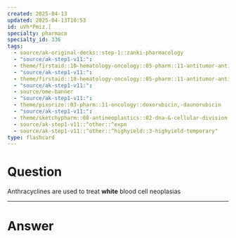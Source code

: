 ```yaml
---
created: 2025-04-13
updated: 2025-04-13T10:53
id: uVh*Pmiz.[
specialty: pharmaco
specialty_id: 336
tags:
  - source/ak-original-decks::step-1::zanki-pharmacology
  - "source/ak-step1-v11:": 
  - theme/firstaid::10-hematology-oncology::05-pharm::11-antitumor-antibiotics
  - "source/ak-step1-v11:": 
  - theme/firstaid::10-hematology-oncology::05-pharm::11-antitumor-antibiotics::anthracyclines
  - "source/ak-step1-v11:": 
  - source/ome-banner
  - "source/ak-step1-v11:": 
  - theme/pixorize::03-pharm::11-oncology::doxorubicin,-daunorubicin
  - "source/ak-step1-v11:": 
  - theme/sketchypharm::08-antineoplastics::02-dna-&-cellular-division::03-bleomycin,-doxorubicin,-daunorubicin,-actinomycin-d::zanki-extra
  - source/ak-step1-v11::^other::^expn
  - source/ak-step1-v11::^other::^highyield::3-highyield-temporary"
type: flashcard
---
```


# Question
Anthracyclines are used to treat **white** blood cell neoplasias

---

# Answer
